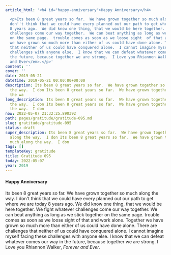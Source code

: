 ```yaml
---
article_html: '<h4 id="happy-anniversary">Happy Anniversary</h4>

  <p>Its been 8 great years so far.  We have grown together so much along the way.  I
  don''t think that we could have every planned out our path to get where we are today
  8 years ago.  We did know one thing, that we would be here together.  We fight whatever
  challenges come our way together.  We can beat anything as long as we stick together
  on the same page.  trouble comes as soon as we loose sight  of that and work alone.  Together
  we have grown so much more than either of us could have done alone. There are challenges
  that neither of us could have conquered alone.  I cannot imagine myself facing these
  challenges with anyone else.  I know that we can defeat whatever comes our way in
  the future, because together we are strong.  I Love you Rhiannon Walker, <em>Forever
  and Ever</em>.</p>'
content: ''
cover: ''
date: 2019-05-21
datetime: 2019-05-21 00:00:00+00:00
description: Its been 8 great years so far.  We have grown together so much along
  the way.  I don Its been 8 great years so far.  We have grown together so much along
  the wa
long_description: Its been 8 great years so far.  We have grown together so much along
  the way.  I don Its been 8 great years so far.  We have grown together so much along
  the way.  I don
now: 2022-05-07 21:32:25.890392
path: pages/gratitude/gratitude-095.md
slug: gratitude/gratitude-095
status: draft
super_description: Its been 8 great years so far.  We have grown together so much
  along the way.  I don Its been 8 great years so far.  We have grown together so
  much along the way.  I don
tags: []
templateKey: gratitude
title: Gratitude 095
today: 2022-05-07
year: 2019
---
```


#### Happy Anniversary

Its been 8 great years so far.  We have grown together so much along the way.  I don't think that we could have every planned out our path to get where we are today 8 years ago.  We did know one thing, that we would be here together.  We fight whatever challenges come our way together.  We can beat anything as long as we stick together on the same page.  trouble comes as soon as we loose sight  of that and work alone.  Together we have grown so much more than either of us could have done alone. There are challenges that neither of us could have conquered alone.  I cannot imagine myself facing these challenges with anyone else.  I know that we can defeat whatever comes our way in the future, because together we are strong.  I Love you Rhiannon Walker, _Forever and Ever_.
